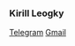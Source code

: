 ### Kirill Leogky

[Telegram](https://t.me/KirillLeogky) [Gmail](mailto:kirillmargheriti@gmail.com)
